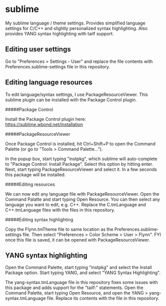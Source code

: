 sublime
=======

My sublime language / theme settings. Provides simplified language settings for C/C++ and slightly personalized syntax highlighting. Also provides YANG syntax highlighting with tailf support.

Editing user settings
------

Go to "Preferences >  Settings - User" and replace the file contents with Preferences.sublime-settings file in this repository.

Editing language resources
------

To edit language/syntax settings, I use PackageResourceViewer. This sublime plugin can be installed with the Package Control plugin.

#####Package Control

Install the Package Control plugin here:
https://sublime.wbond.net/installation

#####PackageResourceViewer

Once Package Control is installed, hit Ctrl+Shift+P to open the Command Palette (or go to "Tools > Command Palette...").

In the popup box, start typing "instpkg", which sublime will auto-complete to "Package Control: Install Package". Select this option by hitting enter. Next, start typing PackageResourceViewer and select it. In a few seconds this package will be installed.

#####Editing resources

We can now edit any language file with PackageResourceViewer. Open the Command Palatte and start typing Open Resource. You can then select any language you want to edit, e.g. C++. Replace the C.tmLanguage and C++.tmLanguage files with the files in this repository.

#####Editing syntax highlighting

Copy the Flynn.tmTheme file to same location as the Preferences.sublime-settings file. Then select "Preferences > Color Scheme > User > Flynn". FYI once this file is saved, it can be opened with PackageResourceViewer.

YANG syntax highlighting
------

Open the Command Palette, start typing "instpkg" and select the Install Package option. Start typing YANG, and select "YANG Syntax Highlighting".

The yang-syntax.tmLanguage file in this repository fixes some issues with this package and adds support for the "tailf:" statements. Open the Command Palette, start typing Open Resource, and open the YANG > yang-syntax.tmLanguage file. Replace its contents with the file in this repository.
